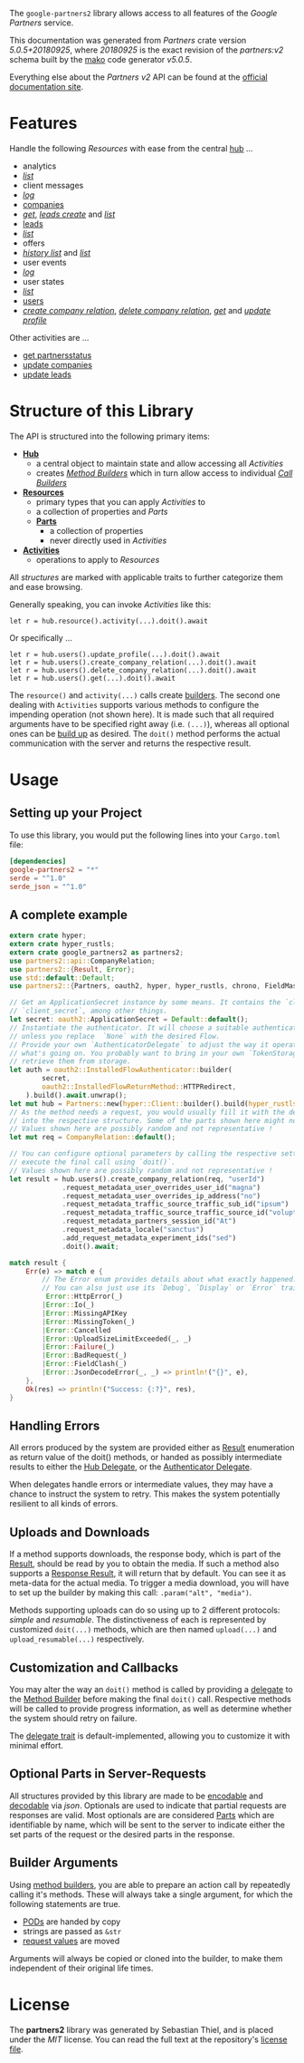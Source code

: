 <!---
DO NOT EDIT !
This file was generated automatically from 'src/generator/templates/api/README.md.mako'
DO NOT EDIT !
-->
The `google-partners2` library allows access to all features of the *Google Partners* service.

This documentation was generated from *Partners* crate version *5.0.5+20180925*, where *20180925* is the exact revision of the *partners:v2* schema built by the [mako](http://www.makotemplates.org/) code generator *v5.0.5*.

Everything else about the *Partners* *v2* API can be found at the
[official documentation site](https://developers.google.com/partners/).
# Features

Handle the following *Resources* with ease from the central [hub](https://docs.rs/google-partners2/5.0.5+20180925/google_partners2/Partners) ... 

* analytics
 * [*list*](https://docs.rs/google-partners2/5.0.5+20180925/google_partners2/api::AnalyticListCall)
* client messages
 * [*log*](https://docs.rs/google-partners2/5.0.5+20180925/google_partners2/api::ClientMessageLogCall)
* [companies](https://docs.rs/google-partners2/5.0.5+20180925/google_partners2/api::Company)
 * [*get*](https://docs.rs/google-partners2/5.0.5+20180925/google_partners2/api::CompanyGetCall), [*leads create*](https://docs.rs/google-partners2/5.0.5+20180925/google_partners2/api::CompanyLeadCreateCall) and [*list*](https://docs.rs/google-partners2/5.0.5+20180925/google_partners2/api::CompanyListCall)
* [leads](https://docs.rs/google-partners2/5.0.5+20180925/google_partners2/api::Lead)
 * [*list*](https://docs.rs/google-partners2/5.0.5+20180925/google_partners2/api::LeadListCall)
* offers
 * [*history list*](https://docs.rs/google-partners2/5.0.5+20180925/google_partners2/api::OfferHistoryListCall) and [*list*](https://docs.rs/google-partners2/5.0.5+20180925/google_partners2/api::OfferListCall)
* user events
 * [*log*](https://docs.rs/google-partners2/5.0.5+20180925/google_partners2/api::UserEventLogCall)
* user states
 * [*list*](https://docs.rs/google-partners2/5.0.5+20180925/google_partners2/api::UserStateListCall)
* [users](https://docs.rs/google-partners2/5.0.5+20180925/google_partners2/api::User)
 * [*create company relation*](https://docs.rs/google-partners2/5.0.5+20180925/google_partners2/api::UserCreateCompanyRelationCall), [*delete company relation*](https://docs.rs/google-partners2/5.0.5+20180925/google_partners2/api::UserDeleteCompanyRelationCall), [*get*](https://docs.rs/google-partners2/5.0.5+20180925/google_partners2/api::UserGetCall) and [*update profile*](https://docs.rs/google-partners2/5.0.5+20180925/google_partners2/api::UserUpdateProfileCall)

Other activities are ...

* [get partnersstatus](https://docs.rs/google-partners2/5.0.5+20180925/google_partners2/api::MethodGetPartnersstatuCall)
* [update companies](https://docs.rs/google-partners2/5.0.5+20180925/google_partners2/api::MethodUpdateCompanyCall)
* [update leads](https://docs.rs/google-partners2/5.0.5+20180925/google_partners2/api::MethodUpdateLeadCall)



# Structure of this Library

The API is structured into the following primary items:

* **[Hub](https://docs.rs/google-partners2/5.0.5+20180925/google_partners2/Partners)**
    * a central object to maintain state and allow accessing all *Activities*
    * creates [*Method Builders*](https://docs.rs/google-partners2/5.0.5+20180925/google_partners2/client::MethodsBuilder) which in turn
      allow access to individual [*Call Builders*](https://docs.rs/google-partners2/5.0.5+20180925/google_partners2/client::CallBuilder)
* **[Resources](https://docs.rs/google-partners2/5.0.5+20180925/google_partners2/client::Resource)**
    * primary types that you can apply *Activities* to
    * a collection of properties and *Parts*
    * **[Parts](https://docs.rs/google-partners2/5.0.5+20180925/google_partners2/client::Part)**
        * a collection of properties
        * never directly used in *Activities*
* **[Activities](https://docs.rs/google-partners2/5.0.5+20180925/google_partners2/client::CallBuilder)**
    * operations to apply to *Resources*

All *structures* are marked with applicable traits to further categorize them and ease browsing.

Generally speaking, you can invoke *Activities* like this:

```Rust,ignore
let r = hub.resource().activity(...).doit().await
```

Or specifically ...

```ignore
let r = hub.users().update_profile(...).doit().await
let r = hub.users().create_company_relation(...).doit().await
let r = hub.users().delete_company_relation(...).doit().await
let r = hub.users().get(...).doit().await
```

The `resource()` and `activity(...)` calls create [builders][builder-pattern]. The second one dealing with `Activities` 
supports various methods to configure the impending operation (not shown here). It is made such that all required arguments have to be 
specified right away (i.e. `(...)`), whereas all optional ones can be [build up][builder-pattern] as desired.
The `doit()` method performs the actual communication with the server and returns the respective result.

# Usage

## Setting up your Project

To use this library, you would put the following lines into your `Cargo.toml` file:

```toml
[dependencies]
google-partners2 = "*"
serde = "^1.0"
serde_json = "^1.0"
```

## A complete example

```Rust
extern crate hyper;
extern crate hyper_rustls;
extern crate google_partners2 as partners2;
use partners2::api::CompanyRelation;
use partners2::{Result, Error};
use std::default::Default;
use partners2::{Partners, oauth2, hyper, hyper_rustls, chrono, FieldMask};

// Get an ApplicationSecret instance by some means. It contains the `client_id` and 
// `client_secret`, among other things.
let secret: oauth2::ApplicationSecret = Default::default();
// Instantiate the authenticator. It will choose a suitable authentication flow for you, 
// unless you replace  `None` with the desired Flow.
// Provide your own `AuthenticatorDelegate` to adjust the way it operates and get feedback about 
// what's going on. You probably want to bring in your own `TokenStorage` to persist tokens and
// retrieve them from storage.
let auth = oauth2::InstalledFlowAuthenticator::builder(
        secret,
        oauth2::InstalledFlowReturnMethod::HTTPRedirect,
    ).build().await.unwrap();
let mut hub = Partners::new(hyper::Client::builder().build(hyper_rustls::HttpsConnectorBuilder::new().with_native_roots().unwrap().https_or_http().enable_http1().build()), auth);
// As the method needs a request, you would usually fill it with the desired information
// into the respective structure. Some of the parts shown here might not be applicable !
// Values shown here are possibly random and not representative !
let mut req = CompanyRelation::default();

// You can configure optional parameters by calling the respective setters at will, and
// execute the final call using `doit()`.
// Values shown here are possibly random and not representative !
let result = hub.users().create_company_relation(req, "userId")
             .request_metadata_user_overrides_user_id("magna")
             .request_metadata_user_overrides_ip_address("no")
             .request_metadata_traffic_source_traffic_sub_id("ipsum")
             .request_metadata_traffic_source_traffic_source_id("voluptua.")
             .request_metadata_partners_session_id("At")
             .request_metadata_locale("sanctus")
             .add_request_metadata_experiment_ids("sed")
             .doit().await;

match result {
    Err(e) => match e {
        // The Error enum provides details about what exactly happened.
        // You can also just use its `Debug`, `Display` or `Error` traits
         Error::HttpError(_)
        |Error::Io(_)
        |Error::MissingAPIKey
        |Error::MissingToken(_)
        |Error::Cancelled
        |Error::UploadSizeLimitExceeded(_, _)
        |Error::Failure(_)
        |Error::BadRequest(_)
        |Error::FieldClash(_)
        |Error::JsonDecodeError(_, _) => println!("{}", e),
    },
    Ok(res) => println!("Success: {:?}", res),
}

```
## Handling Errors

All errors produced by the system are provided either as [Result](https://docs.rs/google-partners2/5.0.5+20180925/google_partners2/client::Result) enumeration as return value of
the doit() methods, or handed as possibly intermediate results to either the 
[Hub Delegate](https://docs.rs/google-partners2/5.0.5+20180925/google_partners2/client::Delegate), or the [Authenticator Delegate](https://docs.rs/yup-oauth2/*/yup_oauth2/trait.AuthenticatorDelegate.html).

When delegates handle errors or intermediate values, they may have a chance to instruct the system to retry. This 
makes the system potentially resilient to all kinds of errors.

## Uploads and Downloads
If a method supports downloads, the response body, which is part of the [Result](https://docs.rs/google-partners2/5.0.5+20180925/google_partners2/client::Result), should be
read by you to obtain the media.
If such a method also supports a [Response Result](https://docs.rs/google-partners2/5.0.5+20180925/google_partners2/client::ResponseResult), it will return that by default.
You can see it as meta-data for the actual media. To trigger a media download, you will have to set up the builder by making
this call: `.param("alt", "media")`.

Methods supporting uploads can do so using up to 2 different protocols: 
*simple* and *resumable*. The distinctiveness of each is represented by customized 
`doit(...)` methods, which are then named `upload(...)` and `upload_resumable(...)` respectively.

## Customization and Callbacks

You may alter the way an `doit()` method is called by providing a [delegate](https://docs.rs/google-partners2/5.0.5+20180925/google_partners2/client::Delegate) to the 
[Method Builder](https://docs.rs/google-partners2/5.0.5+20180925/google_partners2/client::CallBuilder) before making the final `doit()` call. 
Respective methods will be called to provide progress information, as well as determine whether the system should 
retry on failure.

The [delegate trait](https://docs.rs/google-partners2/5.0.5+20180925/google_partners2/client::Delegate) is default-implemented, allowing you to customize it with minimal effort.

## Optional Parts in Server-Requests

All structures provided by this library are made to be [encodable](https://docs.rs/google-partners2/5.0.5+20180925/google_partners2/client::RequestValue) and 
[decodable](https://docs.rs/google-partners2/5.0.5+20180925/google_partners2/client::ResponseResult) via *json*. Optionals are used to indicate that partial requests are responses 
are valid.
Most optionals are are considered [Parts](https://docs.rs/google-partners2/5.0.5+20180925/google_partners2/client::Part) which are identifiable by name, which will be sent to 
the server to indicate either the set parts of the request or the desired parts in the response.

## Builder Arguments

Using [method builders](https://docs.rs/google-partners2/5.0.5+20180925/google_partners2/client::CallBuilder), you are able to prepare an action call by repeatedly calling it's methods.
These will always take a single argument, for which the following statements are true.

* [PODs][wiki-pod] are handed by copy
* strings are passed as `&str`
* [request values](https://docs.rs/google-partners2/5.0.5+20180925/google_partners2/client::RequestValue) are moved

Arguments will always be copied or cloned into the builder, to make them independent of their original life times.

[wiki-pod]: http://en.wikipedia.org/wiki/Plain_old_data_structure
[builder-pattern]: http://en.wikipedia.org/wiki/Builder_pattern
[google-go-api]: https://github.com/google/google-api-go-client

# License
The **partners2** library was generated by Sebastian Thiel, and is placed 
under the *MIT* license.
You can read the full text at the repository's [license file][repo-license].

[repo-license]: https://github.com/Byron/google-apis-rsblob/main/LICENSE.md

